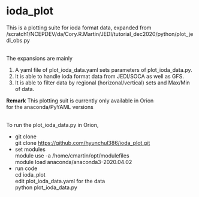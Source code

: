 # ioda_plot
<p>
This is a plotting suite for ioda format data, expanded from <br>
/scratch1/NCEPDEV/da/Cory.R.Martin/JEDI/tutorial_dec2020/python/plot_jedi_obs.py <br>

<br>

The expansions are mainly <br>
1. A yaml file of plot_ioda_data.yaml sets parameters of plot_ioda_data.py. <br>
2. It is able to handle ioda format data from JEDI/SOCA as well as GFS. <br>
3. It is able to filter data by regional (horizonal/vertical) sets and Max/Min of data. <br>

<b>Remark</b> This plotting suit is currently only available in Orion <br>
        for the anaconda/PyYAML versions <br>
<br>

To run the plot_ioda_data.py in Orion, <br>
- git clone <br>
  git clone https://github.com/hyunchul386/ioda_plot.git <br>
- set modules <br>
  module use -a /home/cmartin/opt/modulefiles <br>
  module load anaconda/anaconda3-2020.04.02 <br>
- run code <br>
  cd ioda_plot <br>
  edit plot_ioda_data.yaml for the data <br>
  python plot_ioda_data.py <br>
</p>
